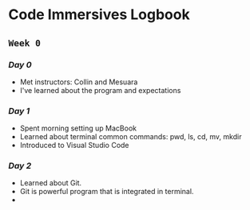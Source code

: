 # Code Immersives Logbook
## **`Week 0`**

### ***Day 0***

* Met instructors: Collin and Mesuara
* I've learned about the program and expectations

### ***Day 1***
* Spent morning setting up MacBook
* Learned about terminal common commands: pwd, ls, cd, mv, mkdir
* Introduced to Visual Studio Code

### ***Day 2***
* Learned about Git.
* Git is powerful program that is integrated in terminal.
* 